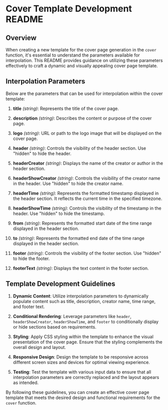 # Cover Template Development README

## Overview

When creating a new template for the cover page generation in the `cover` function, it's essential to understand the parameters available for interpolation. This README provides guidance on utilizing these parameters effectively to craft a dynamic and visually appealing cover page template.

## Interpolation Parameters

Below are the parameters that can be used for interpolation within the cover template:

1. **title** _(string)_: Represents the title of the cover page.

2. **description** _(string)_: Describes the content or purpose of the cover page.

3. **logo** _(string)_: URL or path to the logo image that will be displayed on the cover page.

4. **header** _(string)_: Controls the visibility of the header section. Use "hidden" to hide the header.

5. **headerCreator** _(string)_: Displays the name of the creator or author in the header section.

6. **headerShowCreator** _(string)_: Controls the visibility of the creator name in the header. Use "hidden" to hide the creator name.

7. **headerTime** _(string)_: Represents the formatted timestamp displayed in the header section. It reflects the current time in the specified timezone.

8. **headerShowTime** _(string)_: Controls the visibility of the timestamp in the header. Use "hidden" to hide the timestamp.

9. **from** _(string)_: Represents the formatted start date of the time range displayed in the header section.

10. **to** _(string)_: Represents the formatted end date of the time range displayed in the header section.

11. **footer** _(string)_: Controls the visibility of the footer section. Use "hidden" to hide the footer.

12. **footerText** _(string)_: Displays the text content in the footer section.

## Template Development Guidelines

1. **Dynamic Content**: Utilize interpolation parameters to dynamically populate content such as title, description, creator name, time range, and footer text.

2. **Conditional Rendering**: Leverage parameters like `header`, `headerShowCreator`, `headerShowTime`, and `footer` to conditionally display or hide sections based on requirements.

3. **Styling**: Apply CSS styling within the template to enhance the visual presentation of the cover page. Ensure that the styling complements the overall design and layout.

4. **Responsive Design**: Design the template to be responsive across different screen sizes and devices for optimal viewing experience.

5. **Testing**: Test the template with various input data to ensure that all interpolation parameters are correctly replaced and the layout appears as intended.

By following these guidelines, you can create an effective cover page template that meets the desired design and functional requirements for the `cover` function.
